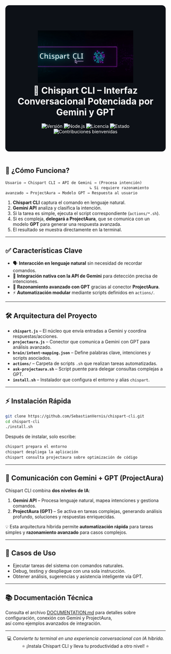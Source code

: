 <div style="background-image: src('assets/bg.png'); background-size: cover; background-repeat: no-repeat; padding: 40px 20px; border-radius: 12px; color: #ffffff; background-color: #0d1117;">
  <h1 align="center">
    <img src="./assets/logo.png" alt="Chispart CLI Logo" width="300"><br>
    🚀 Chispart CLI – Interfaz Conversacional Potenciada por Gemini y GPT
  </h1>

  <p align="center">
    <img src="https://img.shields.io/badge/version-1.0.0-blue.svg" alt="Versión">
    <img src="https://img.shields.io/badge/node-%3E%3D18.0.0-green.svg" alt="Node.js">
    <img src="https://img.shields.io/badge/license-MIT-yellow.svg" alt="Licencia">
    <img src="https://img.shields.io/badge/status-active-success.svg" alt="Estado">
    <img src="https://img.shields.io/badge/contributions-welcome-orange.svg" alt="Contribuciones bienvenidas">
  </p>
</div>

<br>

## 🧠 ¿Cómo Funciona?

```
Usuario → Chispart CLI → API de Gemini → (Procesa intención) 
                                     ↳ Si requiere razonamiento avanzado → ProjectAura → Modelo GPT → Respuesta al usuario
```

1. **Chispart CLI** captura el comando en lenguaje natural.  
2. **Gemini API** analiza y clasifica la intención.  
3. Si la tarea es simple, ejecuta el script correspondiente (`actions/*.sh`).  
4. Si es compleja, **delegará a ProjectAura**, que se comunica con un modelo **GPT** para generar una respuesta avanzada.  
5. El resultado se muestra directamente en la terminal.

---

## ✅ Características Clave

- 🗣️ **Interacción en lenguaje natural** sin necesidad de recordar comandos.  
- 🤝 **Integración nativa con la API de Gemini** para detección precisa de intenciones.  
- 🤖 **Razonamiento avanzado con GPT** gracias al conector **ProjectAura**.  
- ⚡ **Automatización modular** mediante scripts definidos en `actions/`.

---

## 🛠️ Arquitectura del Proyecto

- **`chispart.js`** – El núcleo que envía entradas a Gemini y coordina respuestas/acciones.  
- **`projectaura.js`** – Conector que comunica a Gemini con GPT para análisis avanzado.  
- **`brain/intent-mapping.json`** – Define palabras clave, intenciones y scripts asociados.  
- **`actions/`** – Carpeta de scripts `.sh` que realizan tareas automatizadas.  
- **`ask-projectaura.sh`** – Script puente para delegar consultas complejas a GPT.  
- **`install.sh`** – Instalador que configura el entorno y alias `chispart`.

---

## ⚡ Instalación Rápida

```bash
git clone https://github.com/SebastianVernis/chispart-cli.git 
cd chispart-cli
./install.sh
```

Después de instalar, solo escribe:

```bash
chispart prepara el entorno
chispart despliega la aplicación
chispart consulta projectaura sobre optimización de código
```

---

## 🤖 Comunicación con Gemini + GPT (ProjectAura)

Chispart CLI combina **dos niveles de IA**:

1. **Gemini API** – Procesa lenguaje natural, mapea intenciones y gestiona comandos.  
2. **ProjectAura (GPT)** – Se activa en tareas complejas, generando análisis profundo, soluciones y respuestas enriquecidas.  

💡 Esta arquitectura híbrida permite **automatización rápida** para tareas simples y **razonamiento avanzado** para casos complejos.

---

## 🧩 Casos de Uso

- Ejecutar tareas del sistema con comandos naturales.  
- Debug, testing y despliegue con una sola instrucción.  
- Obtener análisis, sugerencias y asistencia inteligente vía GPT.

---

## 📚 Documentación Técnica

Consulta el archivo [DOCUMENTATION.md](./DOCUMENTATION.md) para detalles sobre configuración, conexión con Gemini y ProjectAura,  
así como ejemplos avanzados de integración.

---

<div align="center">
  💻 <em>Convierte tu terminal en una experiencia conversacional con IA híbrida.</em><br>
  ⭐ ¡Instala Chispart CLI y lleva tu productividad a otro nivel! ⭐
</div>